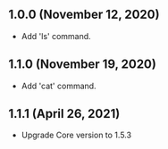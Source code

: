 ## 1.0.0 (November 12, 2020)
- Add 'ls' command.

## 1.1.0 (November 19, 2020)
- Add 'cat' command.

## 1.1.1 (April 26, 2021)
- Upgrade Core version to 1.5.3